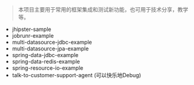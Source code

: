 > 本项目主要用于常用的框架集成和测试新功能，也可用于技术分享，教学等。

- jhipster-sample
- jobrunr-example
- multi-datasource-jdbc-example
- multi-datasource-jpa-example
- spring-data-jdbc-example
- spring-data-redis-example
- spring-resource-io-example
- talk-to-customer-support-agent (可以快乐地Debug)
